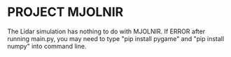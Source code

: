 # PROJECT MJOLNIR

The Lidar simulation has nothing to do with MJOLNIR. If ERROR after running main.py, you may need to type "pip install pygame" and "pip install numpy" into command line.

